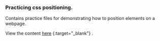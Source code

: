 ### Practicing css positioning.

Contains practice files for demonstrating how to position elements on a webpage.

View the content [here](https://jideigwebuike.github.io/css_positioning_practice/) {:target="_blank"}
.
